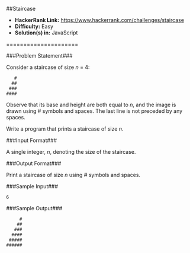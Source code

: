##Staircase

* __HackerRank Link:__ https://www.hackerrank.com/challenges/staircase
* __Difficulty:__ Easy
* __Solution(s) in:__ JavaScript

=====================

###Problem Statement###

Consider a staircase of size _n_ = 4:

```
   #
  ##
 ###
####
```
Observe that its base and height are both equal to _n_, and the image is drawn using # symbols and spaces. The last line is not preceded by any spaces.

Write a program that prints a staircase of size _n_.

###Input Format###

A single integer, _n_, denoting the size of the staircase.

###Output Format###

Print a staircase of size _n_ using # symbols and spaces.

###Sample Input###

```
6
```

###Sample Output###

```
     #
    ##
   ###
  ####
 #####
######
```
